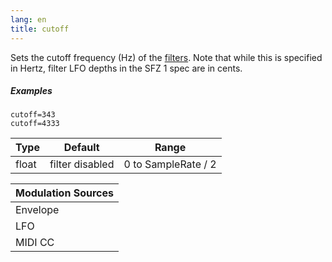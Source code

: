 ```yaml
---
lang: en
title: cutoff
---
```

Sets the cutoff frequency (Hz) of the [filters](/opcodes/categories#performance-parameters).
Note that while this is specified in Hertz,
filter LFO depths in the SFZ 1 spec are in cents.

##### Examples

```
cutoff=343
cutoff=4333
```

| Type    | Default         | Range               |
| ---     | ---             | ---                 |
| float   | filter disabled | 0 to SampleRate / 2 |

| Modulation Sources
|           ---
| Envelope | ✓ | fileg_depth
| LFO      | ✓ | fillfo_depth
| MIDI CC  | ✓ | cutoff_ccN
